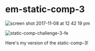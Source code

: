 # em-static-comp-3

![screen shot 2017-11-08 at 12 42 19 pm](https://user-images.githubusercontent.com/20582868/32571485-c99c3488-c484-11e7-8e22-d6343c09c41d.png)

![static-comp-challenge-3-fe](https://user-images.githubusercontent.com/20582868/32570941-0da70a4c-c483-11e7-8860-cf21f35b3c52.jpg)

Here's my version of the static-comp-3!
